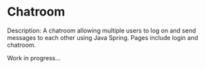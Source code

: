 # Chatroom

Description: A chatroom allowing multiple users to log on and send messages to each other using Java Spring. Pages include login and chatroom.

Work in progress...